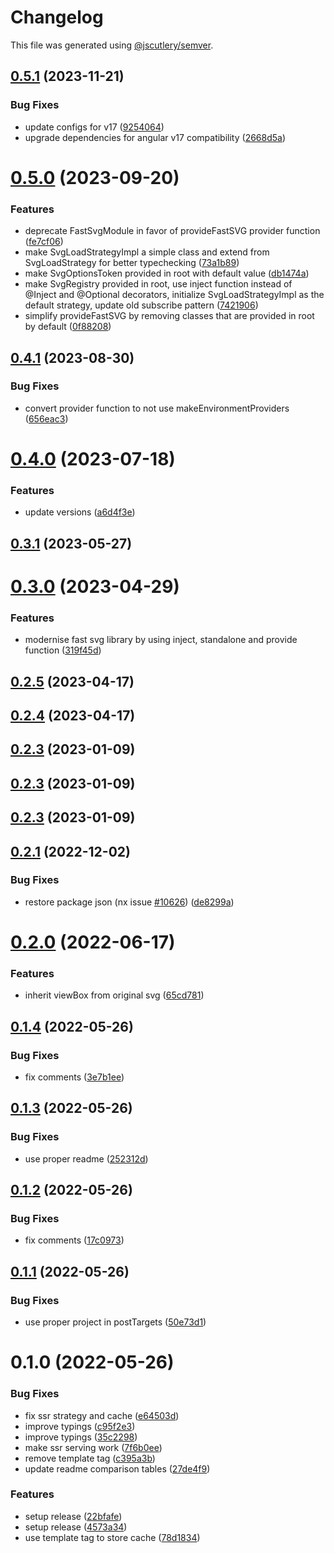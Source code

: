 # Changelog

This file was generated using [@jscutlery/semver](https://github.com/jscutlery/semver).

## [0.5.1](https://github.com/push-based/ngx-fast-svg/compare/ngx-fast-lib-0.5.0...ngx-fast-lib-0.5.1) (2023-11-21)


### Bug Fixes

* update configs for v17 ([9254064](https://github.com/push-based/ngx-fast-svg/commit/9254064470daff5b93dbd829f126013b8ec370cd))
* upgrade dependencies for angular v17 compatibility ([2668d5a](https://github.com/push-based/ngx-fast-svg/commit/2668d5aaf742a53e4f6ced9ae1ce0f6f2ca4b505))



# [0.5.0](https://github.com/push-based/ngx-fast-svg/compare/ngx-fast-lib-0.4.1...ngx-fast-lib-0.5.0) (2023-09-20)


### Features

* deprecate FastSvgModule in favor of provideFastSVG provider function ([fe7cf06](https://github.com/push-based/ngx-fast-svg/commit/fe7cf06fac771a3a723a912f86c90359eed33a92))
* make SvgLoadStrategyImpl a simple class and extend from SvgLoadStrategy for better typechecking ([73a1b89](https://github.com/push-based/ngx-fast-svg/commit/73a1b891adda9b4435aa1e3f2c3054d0c6580985))
* make SvgOptionsToken provided in root with default value ([db1474a](https://github.com/push-based/ngx-fast-svg/commit/db1474addc557b4fc78f598beeb9455b9d6d36b5))
* make SvgRegistry provided in root, use inject function instead of @Inject and @Optional decorators, initialize SvgLoadStrategyImpl as the default strategy, update old subscribe pattern ([7421906](https://github.com/push-based/ngx-fast-svg/commit/7421906ffbe838de0f187b6922fe1676a0faa457))
* simplify provideFastSVG by removing classes that are provided in root by default ([0f88208](https://github.com/push-based/ngx-fast-svg/commit/0f882084a0d8a674f825836b9766144eb6e288ba))



## [0.4.1](https://github.com/push-based/ngx-fast-svg/compare/ngx-fast-lib-0.4.0...ngx-fast-lib-0.4.1) (2023-08-30)


### Bug Fixes

* convert provider function to not use makeEnvironmentProviders ([656eac3](https://github.com/push-based/ngx-fast-svg/commit/656eac3ffab669d479f47b21e2a7138a1bd7df15))



# [0.4.0](https://github.com/push-based/ngx-fast-svg/compare/ngx-fast-lib-0.3.1...ngx-fast-lib-0.4.0) (2023-07-18)


### Features

* update versions ([a6d4f3e](https://github.com/push-based/ngx-fast-svg/commit/a6d4f3e179f8e211fbaebd7e3efee18aa59b048e))



## [0.3.1](https://github.com/push-based/ngx-fast-svg/compare/ngx-fast-lib-0.3.0...ngx-fast-lib-0.3.1) (2023-05-27)



# [0.3.0](https://github.com/push-based/ngx-fast-svg/compare/ngx-fast-lib-0.2.5...ngx-fast-lib-0.3.0) (2023-04-29)


### Features

* modernise fast svg library by using inject, standalone and provide function ([319f45d](https://github.com/push-based/ngx-fast-svg/commit/319f45dd8a5dac255e4825b62b2b5a1f6b5e22d1))



## [0.2.5](https://github.com/push-based/ngx-fast-svg/compare/ngx-fast-lib-0.2.4...ngx-fast-lib-0.2.5) (2023-04-17)



## [0.2.4](https://github.com/push-based/ngx-fast-svg/compare/ngx-fast-lib-0.2.3...ngx-fast-lib-0.2.4) (2023-04-17)



## [0.2.3](https://github.com/push-based/ngx-fast-svg/compare/ngx-fast-lib-0.2.2...ngx-fast-lib-0.2.3) (2023-01-09)



## [0.2.3](https://github.com/push-based/ngx-fast-svg/compare/ngx-fast-lib-0.2.2...ngx-fast-lib-0.2.3) (2023-01-09)



## [0.2.3](https://github.com/push-based/ngx-fast-svg/compare/ngx-fast-lib-0.2.2...ngx-fast-lib-0.2.3) (2023-01-09)



## [0.2.1](https://github.com/push-based/ngx-fast-svg/compare/ngx-fast-lib-0.2.0...ngx-fast-lib-0.2.1) (2022-12-02)


### Bug Fixes

* restore package json (nx issue [#10626](https://github.com/push-based/ngx-fast-svg/issues/10626)) ([de8299a](https://github.com/push-based/ngx-fast-svg/commit/de8299a8beccf167fc33c23b2c653f62fc48ea39))



# [0.2.0](https://github.com/push-based/ngx-fast-svg/compare/ngx-fast-lib-0.1.4...ngx-fast-lib-0.2.0) (2022-06-17)


### Features

* inherit viewBox from original svg ([65cd781](https://github.com/push-based/ngx-fast-svg/commit/65cd78117b456c0e95c31d620ce1c1c1b09b8eca))



## [0.1.4](https://github.com/push-based/ngx-fast-svg/compare/ngx-fast-lib-0.1.3...ngx-fast-lib-0.1.4) (2022-05-26)


### Bug Fixes

* fix comments ([3e7b1ee](https://github.com/push-based/ngx-fast-svg/commit/3e7b1ee8c26f0026e7e6ddb2f71be60e9f45888e))



## [0.1.3](https://github.com/push-based/ngx-fast-svg/compare/ngx-fast-lib-0.1.2...ngx-fast-lib-0.1.3) (2022-05-26)


### Bug Fixes

* use proper readme ([252312d](https://github.com/push-based/ngx-fast-svg/commit/252312d7e0d75741fa65454cbf890cfd771d5470))



## [0.1.2](https://github.com/push-based/ngx-fast-svg/compare/ngx-fast-lib-0.1.1...ngx-fast-lib-0.1.2) (2022-05-26)


### Bug Fixes

* fix comments ([17c0973](https://github.com/push-based/ngx-fast-svg/commit/17c09732bae85a734842456a118eb034829e1f46))



## [0.1.1](https://github.com/push-based/ngx-fast-svg/compare/ngx-fast-lib-0.1.0...ngx-fast-lib-0.1.1) (2022-05-26)


### Bug Fixes

* use proper project in postTargets ([50e73d1](https://github.com/push-based/ngx-fast-svg/commit/50e73d15a2ddf13cbfa21b1c43fac19be52b1917))



# 0.1.0 (2022-05-26)


### Bug Fixes

* fix ssr strategy and cache ([e64503d](https://github.com/push-based/ngx-fast-svg/commit/e64503d2906b798a9003e1394ce2da72996eaf15))
* improve typings ([c95f2e3](https://github.com/push-based/ngx-fast-svg/commit/c95f2e37f296d20e213a9c7b56a641d90c2fb457))
* improve typings ([35c2298](https://github.com/push-based/ngx-fast-svg/commit/35c2298c7f844f4d4f5a13d6d8a432987e123014))
* make ssr serving work ([7f6b0ee](https://github.com/push-based/ngx-fast-svg/commit/7f6b0ee4d2653ff83fbb54893341ee6466c464cf))
* remove template tag ([c395a3b](https://github.com/push-based/ngx-fast-svg/commit/c395a3b44bb5779a8473ce774e8d6c759b6d21ea))
* update readme comparison tables ([27de4f9](https://github.com/push-based/ngx-fast-svg/commit/27de4f9e010c11c01fcf628a57b8704394c48fad))


### Features

* setup release ([22bfafe](https://github.com/push-based/ngx-fast-svg/commit/22bfafe15850c8d1f0f932b60a33d4390dc60a9d))
* setup release ([4573a34](https://github.com/push-based/ngx-fast-svg/commit/4573a3440a9aa2ee0392be94409738ccb5db863b))
* use template tag to store cache ([78d1834](https://github.com/push-based/ngx-fast-svg/commit/78d1834d3932ec20fb92f0de9e4e59ffaf63d2b2))
